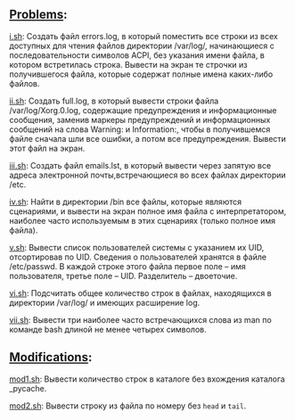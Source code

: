 ## [Problems](problems.pdf):
[i.sh](i.sh): Создать файл errors.log, в который поместить все строки из всех доступных для чтения файлов директории /var/log/, начинающиеся c последовательности символов ACPI, без указания имени файла, в котором встретилась строка. Вывести на экран те строчки из получившегося файла, которые содержат полные имена каких-либо файлов.


[ii.sh](ii.sh): Создать full.log, в который вывести строки файла /var/log/Xorg.0.log, содержащие предупреждения и информационные сообщения, заменив маркеры предупреждений и
информационных сообщений на слова Warning: и Information:, чтобы в получившемся файле
сначала шли все ошибки, а потом все предупреждения. Вывести этот файл на экран.


[iii.sh](iii.sh): Создать файл emails.lst, в который вывести через запятую все адреса электронной почты,встречающиеся во всех файлах директории /etc.


[iv.sh](iv.sh): Найти в директории /bin все файлы, которые являются сценариями, и вывести на экран полное имя файла с интерпретатором, наиболее часто используемым в этих сценариях (только полное имя файла).


[v.sh](v.sh): Вывести список пользователей системы с указанием их UID, отсортировав по UID. Сведения о пользователей хранятся в файле /etc/passwd. В каждой строке этого файла первое поле – имя пользователя, третье поле – UID. Разделитель – двоеточие.


[vi.sh](vi.sh): Подсчитать общее количество строк в файлах, находящихся в директории /var/log/ и имеющих расширение log.

[vii.sh](vii.sh): Вывести три наиболее часто встречающихся слова из man по команде bash длиной не менее четырех символов.

## [Modifications](/lab2/mods/):
[mod1.sh](/lab2/mods/mod1.sh): Вывести количество строк в каталоге без вхождения каталога _pycache.

[mod2.sh](/lab2/mods/mod2.sh): Вывести строку из файла по номеру без `head` и `tail`.
